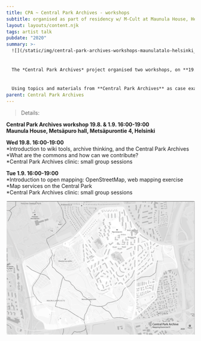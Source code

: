 ```yaml
---
title: CPA ~ Central Park Archives - workshops
subtitle: organised as part of residency w/ M-Cult at﻿ Maunula House, Helsinki
layout: layouts/content.njk
tags: artist talk
pubdate: "2020"
summary: >-
  ![](/static/img/central-park-archives-workshops-maunulatalo-helsinki_2020.jpg)


  The *Central Park Archives* project organised two workshops, on **19.08.2020** and **01.09.2020** to introduce *open source*, and *open content* tools and practices for collaborative online publishing. Why and how to contribute to Wikipedia, Wikidata, OpenStreetMap, and other open projects, and how to use Creative Commons licenses to grant permission to share?


  Using topics and materials from **Central Park Archives** as case examples in the workshop, participants learned to create new Wikipedia articles on related places, organisations, and natural phenomena. Both sessions ended with a short 'clinic' for the *Central Park Archives*, where participants were able to book private sessions with project team members for sharing their own collection with the archive. Participants are asked to bring their materials with them, for example on a memory stick or hard drive.
parent: Central Park Archives
---
```

> Details:

**Central Park Archives workshop 19.8. & 1.9. 16:00-19:00\
Maunula House, Metsäpuro hall, Metsäpurontie 4, Helsinki**

**Wed 19.8. 16:00-19:00**\
*Introduction to wiki tools, archive thinking, and the Central Park Archives\
*What are the commons and how can we contribute?\
*Central Park Archives clinic: small group sessions

**Tue 1.9. 16:00-19:00**\
*Introduction to open mapping: OpenStreetMap, web mapping exercise\
*Map services on the Central Park\
*Central Park Archives clinic: small group sessions

![](/static/img/cpa_black-and-white-01.jpg)